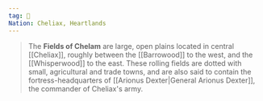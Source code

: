 ```yaml
---
tag: 🌾
Nation: Cheliax, Heartlands
---
```

> The **Fields of Chelam** are large, open plains located in central [[Cheliax]], roughly between the [[Barrowood]] to the west, and the [[Whisperwood]] to the east. These rolling fields are dotted with small, agricultural and trade towns, and are also said to contain the fortress-headquarters of [[Arionus Dexter|General Arionus Dexter]], the commander of Cheliax's army.








